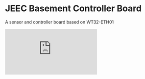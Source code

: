 # JEEC Basement Controller Board
 A sensor and controller board based on WT32-ETH01
 
![alt text](https://github.com/jippej/JEEC-BasementcontrollerBoard/blob/main/BasementController.pdf?raw=true)
